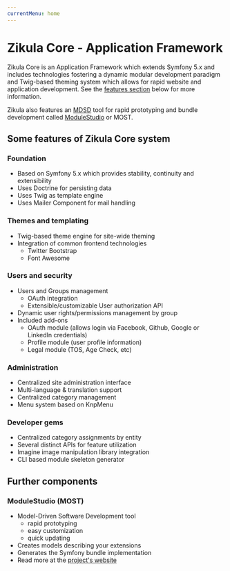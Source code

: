 ```yaml
---
currentMenu: home
---
```

# Zikula Core - Application Framework

Zikula Core is an Application Framework which extends Symfony 5.x and includes technologies
fostering a dynamic modular development paradigm and Twig-based theming system which allows for rapid
website and application development. See the [features section](#features-of-zikula) below for more information.

Zikula also features an [MDSD](https://en.wikipedia.org/wiki/Model-driven_engineering) tool for rapid prototyping
and bundle development called [ModuleStudio](https://modulestudio.de/en/) or MOST.

## Some features of Zikula Core system

### Foundation

- Based on Symfony 5.x which provides stability, continuity and extensibility
- Uses Doctrine for persisting data
- Uses Twig as template engine
- Uses Mailer Component for mail handling

### Themes and templating

- Twig-based theme engine for site-wide theming
- Integration of common frontend technologies
  - Twitter Bootstrap
  - Font Awesome

### Users and security

- Users and Groups management
  - OAuth integration
  - Extensible/customizable User authorization API
- Dynamic user rights/permissions management by group
- Included add-ons
  - OAuth module (allows login via Facebook, Github, Google or LinkedIn credentials)
  - Profile module (user profile information)
  - Legal module (TOS, Age Check, etc)

### Administration

- Centralized site administration interface
- Multi-language & translation support
- Centralized category management
- Menu system based on KnpMenu

### Developer gems

- Centralized category assignments by entity
- Several distinct APIs for feature utilization
- Imagine image manipulation library integration
- CLI based module skeleton generator

## Further components

### ModuleStudio (MOST)

- Model-Driven Software Development tool
  - rapid prototyping
  - easy customization
  - quick updating
- Creates models describing your extensions
- Generates the Symfony bundle implementation
- Read more at the [project's website](https://modulestudio.de/en)

